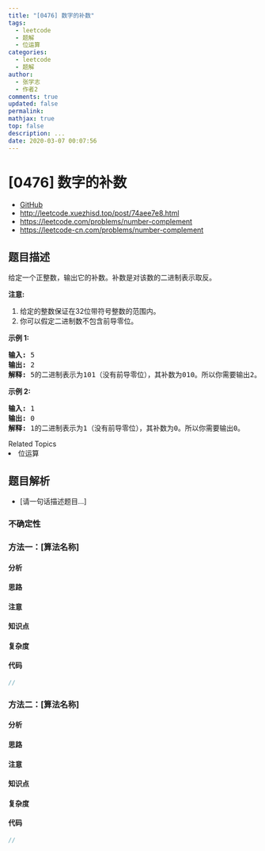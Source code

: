 ```yaml
---
title: "[0476] 数字的补数"
tags:
  - leetcode
  - 题解
  - 位运算
categories:
  - leetcode
  - 题解
author:
  - 张学志
  - 作者2
comments: true
updated: false
permalink:
mathjax: true
top: false
description: ...
date: 2020-03-07 00:07:56
---
```



# [0476] 数字的补数
* [GitHub](https://github.com/algoboy101/LeetCodeCrowdsource/tree/master/_posts/QA/%5B0476%5D%20%E6%95%B0%E5%AD%97%E7%9A%84%E8%A1%A5%E6%95%B0.md)
* http://leetcode.xuezhisd.top/post/74aee7e8.html
* https://leetcode.com/problems/number-complement
* https://leetcode-cn.com/problems/number-complement


## 题目描述

<p>给定一个正整数，输出它的补数。补数是对该数的二进制表示取反。</p>

<p><strong>注意:</strong></p>

<ol>
	<li>给定的整数保证在32位带符号整数的范围内。</li>
	<li>你可以假定二进制数不包含前导零位。</li>
</ol>

<p><strong>示例 1:</strong></p>

<pre>
<strong>输入:</strong> 5
<strong>输出:</strong> 2
<strong>解释:</strong> 5的二进制表示为101（没有前导零位），其补数为010。所以你需要输出2。
</pre>

<p><strong>示例 2:</strong></p>

<pre>
<strong>输入:</strong> 1
<strong>输出:</strong> 0
<strong>解释:</strong> 1的二进制表示为1（没有前导零位），其补数为0。所以你需要输出0。
</pre>
<div><div>Related Topics</div><div><li>位运算</li></div></div>


## 题目解析
* [请一句话描述题目...]

### 不确定性


### 方法一：[算法名称]

#### 分析

#### 思路

#### 注意

#### 知识点

#### 复杂度

#### 代码

```cpp
//
```


### 方法二：[算法名称]

#### 分析

#### 思路

#### 注意

#### 知识点

#### 复杂度

#### 代码

```cpp
//
```


